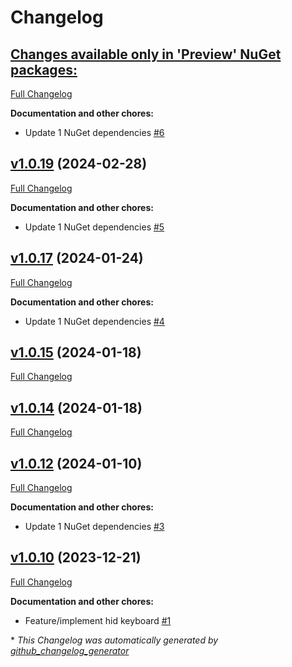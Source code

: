 # Changelog

## [**Changes available only in 'Preview' NuGet packages:**](https://github.com/nanoframework/nanoFramework.Bluetooth.Hid/tree/HEAD)

[Full Changelog](https://github.com/nanoframework/nanoFramework.Bluetooth.Hid/compare/v1.0.19...HEAD)

**Documentation and other chores:**

- Update 1 NuGet dependencies [\#6](https://github.com/nanoframework/nanoFramework.Bluetooth.Hid/pull/6)

## [v1.0.19](https://github.com/nanoframework/nanoFramework.Bluetooth.Hid/tree/v1.0.19) (2024-02-28)

[Full Changelog](https://github.com/nanoframework/nanoFramework.Bluetooth.Hid/compare/v1.0.17...v1.0.19)

**Documentation and other chores:**

- Update 1 NuGet dependencies [\#5](https://github.com/nanoframework/nanoFramework.Bluetooth.Hid/pull/5)

## [v1.0.17](https://github.com/nanoframework/nanoFramework.Bluetooth.Hid/tree/v1.0.17) (2024-01-24)

[Full Changelog](https://github.com/nanoframework/nanoFramework.Bluetooth.Hid/compare/v1.0.15...v1.0.17)

**Documentation and other chores:**

- Update 1 NuGet dependencies [\#4](https://github.com/nanoframework/nanoFramework.Bluetooth.Hid/pull/4)

## [v1.0.15](https://github.com/nanoframework/nanoFramework.Bluetooth.Hid/tree/v1.0.15) (2024-01-18)

[Full Changelog](https://github.com/nanoframework/nanoFramework.Bluetooth.Hid/compare/v1.0.14...v1.0.15)

## [v1.0.14](https://github.com/nanoframework/nanoFramework.Bluetooth.Hid/tree/v1.0.14) (2024-01-18)

[Full Changelog](https://github.com/nanoframework/nanoFramework.Bluetooth.Hid/compare/v1.0.12...v1.0.14)

## [v1.0.12](https://github.com/nanoframework/nanoFramework.Bluetooth.Hid/tree/v1.0.12) (2024-01-10)

[Full Changelog](https://github.com/nanoframework/nanoFramework.Bluetooth.Hid/compare/v1.0.10...v1.0.12)

**Documentation and other chores:**

- Update 1 NuGet dependencies [\#3](https://github.com/nanoframework/nanoFramework.Bluetooth.Hid/pull/3)

## [v1.0.10](https://github.com/nanoframework/nanoFramework.Bluetooth.Hid/tree/v1.0.10) (2023-12-21)

[Full Changelog](https://github.com/nanoframework/nanoFramework.Bluetooth.Hid/compare/76fb33010ae656a6615255c60a9b3b36bfde445b...v1.0.10)

**Documentation and other chores:**

- Feature/implement hid keyboard [\#1](https://github.com/nanoframework/nanoFramework.Bluetooth.Hid/pull/1)



\* *This Changelog was automatically generated by [github_changelog_generator](https://github.com/github-changelog-generator/github-changelog-generator)*
